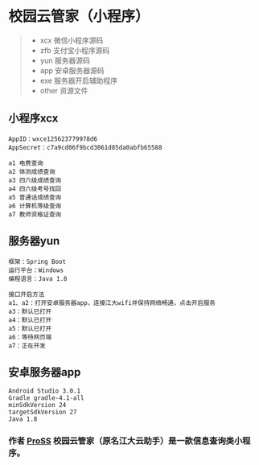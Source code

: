 ﻿# 校园云管家（小程序）

> * xcx 微信小程序源码
> * zfb 支付宝小程序源码
> * yun 服务器源码
> * app 安卓服务器源码
> * exe 服务器开启辅助程序
> * other 资源文件

## 小程序xcx

```
AppID：wxce125623779978d6
AppSecret：c7a9cd06f9bcd3061d85da0abfb65588

a1 电费查询
a2 体测成绩查询
a3 四六级成绩查询
a4 四六级考号找回
a5 普通话成绩查询
a6 计算机等级查询
a7 教师资格证查询
```

## 服务器yun
```
框架：Spring Boot
运行平台：Windows
编程语言：Java 1.8

接口开启方法
a1、a2：打开安卓服务器app，连接江大wifi并保持网络畅通，点击开启服务
a3：默认已打开
a4：默认已打开
a5：默认已打开
a6：等待网页端
a7：正在开发
```

## 安卓服务器app
```
Android Studio 3.0.1
Gradle gradle-4.1-all
minSdkVersion 24
targetSdkVersion 27
Java 1.8
```

### 作者 [ProSS][1] 校园云管家（原名江大云助手）是一款信息查询类小程序。

[1]:https://gitee.com/pross